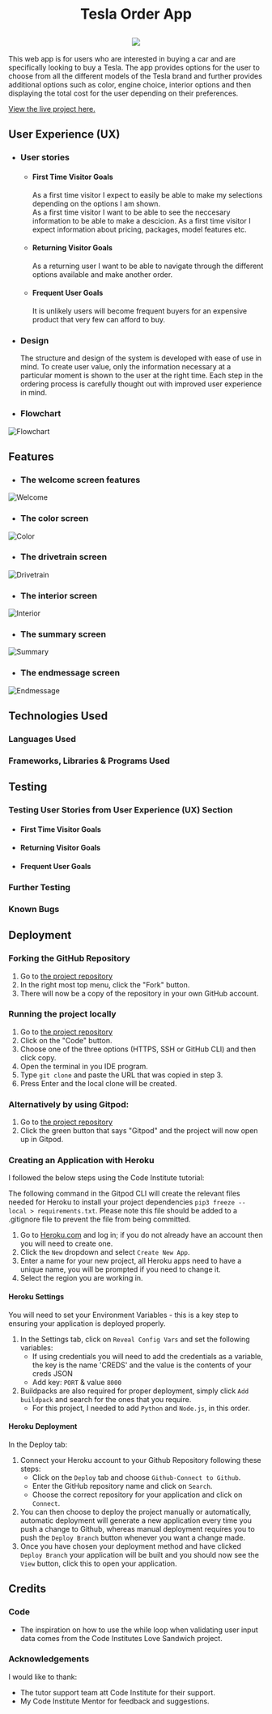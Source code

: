 <h1 align="center">Tesla Order App</h1>
<h2 align="center"><img src="assets/images/main.png"></h2>
This web app is for users who are interested in buying a car and are specifically looking to buy a Tesla. The app provides options for the user to choose from all the different models of the Tesla brand and further provides additional options such as color, engine choice, interior options and then displaying the total cost for the user depending on their preferences.           


[View the live project here.](https://teslaorderapp.herokuapp.com/)


## User Experience (UX)

-   ### User stories

    -   #### First Time Visitor Goals
        As a first time visitor I expect to easily be able to make my selections depending on the options I am shown.  
        As a first time visitor I want to be able to see the neccesary information to be able to make a descicion. 
        As a first time visitor I expect information about pricing, packages, model features etc.

    -   #### Returning Visitor Goals
        As a returning user I want to be able to navigate through the different options available and make another order.

    -   #### Frequent User Goals
        It is unlikely users will become frequent buyers for an expensive product that very few can afford to buy.


-   ### Design
    The structure and design of the system is developed with ease of use in mind. To create user value, only the information necessary at a particular moment is shown to the user at the right time. Each step in the ordering process is carefully thought out with improved user experience in mind.


-   ### Flowchart

![Flowchart](assets/images/flowchart.png)

## Features

- ### The welcome screen features 

![Welcome](assets/images/welcome.png)

- ### The color screen  
![Color](assets/images/color.png)

- ### The drivetrain screen  
![Drivetrain](assets/images/drivetrain.png)

- ### The interior screen  
![Interior](assets/images/interior.png)

- ### The summary screen  
![Summary](assets/images/summary.png)

- ### The endmessage screen  
![Endmessage](assets/images/endmessage.png)

## Technologies Used

### Languages Used



### Frameworks, Libraries & Programs Used


## Testing



### Testing User Stories from User Experience (UX) Section

-   #### First Time Visitor Goals



-   #### Returning Visitor Goals



-   #### Frequent User Goals


### Further Testing



### Known Bugs



## Deployment

### Forking the GitHub Repository
1. Go to [the project repository](https://github.com/ErikHgm/Tesla-Order-App)
2. In the right most top menu, click the "Fork" button.
3. There will now be a copy of the repository in your own GitHub account.


### Running the project locally
1. Go to [the project repository](https://github.com/ErikHgm/Tesla-Order-App)
2. Click on the "Code" button.
3. Choose one of the three options (HTTPS, SSH or GitHub CLI) and then click copy.
4. Open the terminal in you IDE program. 
5. Type `git clone` and paste the URL that was copied in step 3.
6. Press Enter and the local clone will be created. 

### Alternatively by using Gitpod:
1. Go to [the project repository](https://github.com/ErikHgm/Tesla-Order-App)
2. Click the green button that says "Gitpod" and the project will now open up in Gitpod.

### Creating an Application with Heroku

I followed the below steps using the Code Institute tutorial:

The following command in the Gitpod CLI will create the relevant files needed for Heroku to install your project dependencies `pip3 freeze --local > requirements.txt`. Please note this file should be added to a .gitignore file to prevent the file from being committed.

1. Go to [Heroku.com](https://dashboard.heroku.com/apps) and log in; if you do not already have an account then you will need to create one.
2. Click the `New` dropdown and select `Create New App`.
3. Enter a name for your new project, all Heroku apps need to have a unique name, you will be prompted if you need to change it.
4. Select the region you are working in.

#### Heroku Settings  
You will need to set your Environment Variables - this is a key step to ensuring your application is deployed properly.
1. In the Settings tab, click on `Reveal Config Vars` and set the following variables:
    - If using credentials you will need to add the credentials as a variable, the key is the name 'CREDS' and the value is the contents of your creds JSON
    - Add key: `PORT` & value `8000`
2. Buildpacks are also required for proper deployment, simply click `Add buildpack` and search for the ones that you require.
    - For this project, I needed to add `Python` and `Node.js`, in this order.

####  Heroku Deployment  
In the Deploy tab:
1. Connect your Heroku account to your Github Repository following these steps:
    - Click on the `Deploy` tab and choose `Github-Connect to Github`.
    - Enter the GitHub repository name and click on `Search`.
    - Choose the correct repository for your application and click on `Connect`.
2. You can then choose to deploy the project manually or automatically, automatic deployment will generate a new application every time you push a change to Github, whereas manual deployment requires you to push the `Deploy Branch` button whenever you want a change made.
3. Once you have chosen your deployment method and have clicked `Deploy Branch` your application will be built and you should now see the `View` button, click this to open your application.


## Credits
    

### Code
- The inspiration on how to use the while loop when validating user input data comes from the Code Institutes Love Sandwich project.

### Acknowledgements
I would like to thank:

- The tutor support team att Code Institute for their support.
- My Code Institute Mentor for feedback and suggestions.